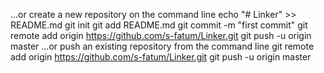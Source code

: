 …or create a new repository on the command line
echo "# Linker" >> README.md
git init
git add README.md
git commit -m "first commit"
git remote add origin https://github.com/s-fatum/Linker.git
git push -u origin master
…or push an existing repository from the command line
git remote add origin https://github.com/s-fatum/Linker.git
git push -u origin master